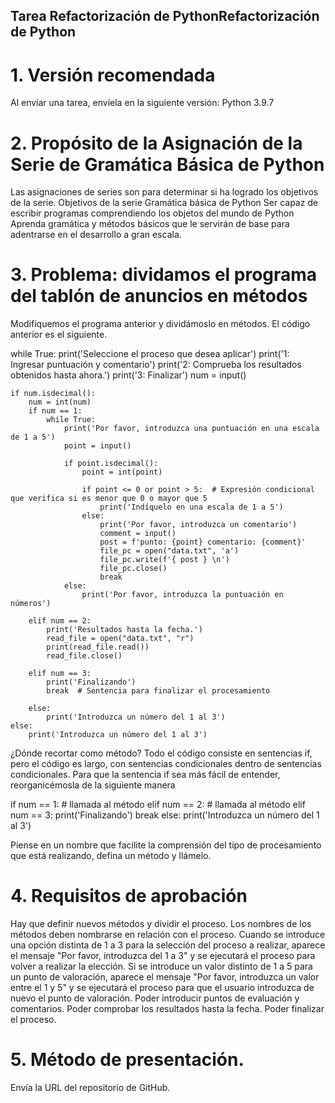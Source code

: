 ## Tarea Refactorización de PythonRefactorización de Python

# 1. Versión recomendada
Al enviar una tarea, envíela en la siguiente versión:
Python 3.9.7

# 2. Propósito de la Asignación de la Serie de Gramática Básica de Python
Las asignaciones de series son para determinar si ha logrado los objetivos de la serie.
Objetivos de la serie Gramática básica de Python
Ser capaz de escribir programas comprendiendo los objetos del mundo de Python
Aprenda gramática y métodos básicos que le servirán de base para adentrarse en el desarrollo a gran escala.

# 3. Problema: dividamos el programa del tablón de anuncios en métodos
Modifiquemos el programa anterior y dividámoslo en métodos.
El código anterior es el siguiente.



while True:
    print('Seleccione el proceso que desea aplicar')
    print('1: Ingresar puntuación y comentario')
    print('2: Comprueba los resultados obtenidos hasta ahora.')
    print('3: Finalizar')
    num = input()
    
    if num.isdecimal():
        num = int(num)
        if num == 1:
            while True:
                print('Por favor, introduzca una puntuación en una escala de 1 a 5')
                point = input()
                
                if point.isdecimal():
                    point = int(point)
                    
                    if point <= 0 or point > 5:  # Expresión condicional que verifica si es menor que 0 o mayor que 5
                        print('Indíquelo en una escala de 1 a 5')
                    else:
                        print('Por favor, introduzca un comentario')
                        comment = input()
                        post = f'punto: {point} comentario: {comment}'
                        file_pc = open("data.txt", 'a')
                        file_pc.write(f'{ post } \n')
                        file_pc.close()
                        break
                else:
                    print('Por favor, introduzca la puntuación en números')
        
        elif num == 2:
            print('Resultados hasta la fecha.')
            read_file = open("data.txt", "r")
            print(read_file.read())
            read_file.close()
        
        elif num == 3:
            print('Finalizando')
            break  # Sentencia para finalizar el procesamiento
        
        else:
            print('Introduzca un número del 1 al 3')
    else:
        print('Introduzca un número del 1 al 3')

¿Dónde recortar como método?
Todo el código consiste en sentencias if, pero el código es largo, con sentencias condicionales dentro de sentencias condicionales.
Para que la sentencia if sea más fácil de entender, reorganicémosla de la siguiente manera


if num == 1:
    # llamada al método
elif num == 2:
    # llamada al método
elif num == 3:
    print('Finalizando')
    break
else:
    print('Introduzca un número del 1 al 3')



Piense en un nombre que facilite la comprensión del tipo de procesamiento que está realizando, defina un método y llámelo.

# 4. Requisitos de aprobación
Hay que definir nuevos métodos y dividir el proceso.
Los nombres de los métodos deben nombrarse en relación con el proceso.
Cuando se introduce una opción distinta de 1 a 3 para la selección del proceso a realizar, aparece el mensaje "Por favor, introduzca del 1 a 3" y se ejecutará el proceso para volver a realizar la elección.
Si se introduce un valor distinto de 1 a 5 para un punto de valoración, aparece el mensaje "Por favor, introduzca un valor entre el 1 y 5" y se ejecutará el proceso para que el usuario introduzca de nuevo el punto de valoración.
Poder introducir puntos de evaluación y comentarios.
Poder comprobar los resultados hasta la fecha.
Poder finalizar el proceso.

# 5. Método de presentación.
Envía la URL del repositorio de GitHub.

